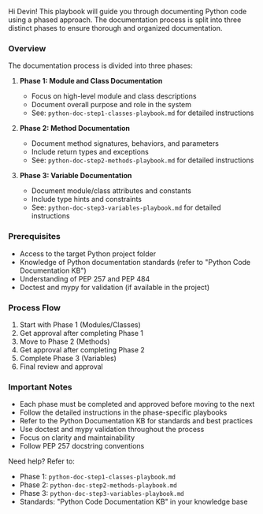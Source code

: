 Hi Devin! This playbook will guide you through documenting Python code using a phased approach. The documentation process is split into three distinct phases to ensure thorough and organized documentation.

### Overview
The documentation process is divided into three phases:

1. **Phase 1: Module and Class Documentation**
   - Focus on high-level module and class descriptions
   - Document overall purpose and role in the system
   - See: `python-doc-step1-classes-playbook.md` for detailed instructions

2. **Phase 2: Method Documentation**
   - Document method signatures, behaviors, and parameters
   - Include return types and exceptions
   - See: `python-doc-step2-methods-playbook.md` for detailed instructions

3. **Phase 3: Variable Documentation**
   - Document module/class attributes and constants
   - Include type hints and constraints
   - See: `python-doc-step3-variables-playbook.md` for detailed instructions

### Prerequisites
- Access to the target Python project folder
- Knowledge of Python documentation standards (refer to "Python Code Documentation KB")
- Understanding of PEP 257 and PEP 484
- Doctest and mypy for validation (if available in the project)

### Process Flow
1. Start with Phase 1 (Modules/Classes)
2. Get approval after completing Phase 1
3. Move to Phase 2 (Methods)
4. Get approval after completing Phase 2
5. Complete Phase 3 (Variables)
6. Final review and approval

### Important Notes
- Each phase must be completed and approved before moving to the next
- Follow the detailed instructions in the phase-specific playbooks
- Refer to the Python Documentation KB for standards and best practices
- Use doctest and mypy validation throughout the process
- Focus on clarity and maintainability
- Follow PEP 257 docstring conventions

Need help? Refer to:
- Phase 1: `python-doc-step1-classes-playbook.md`
- Phase 2: `python-doc-step2-methods-playbook.md`
- Phase 3: `python-doc-step3-variables-playbook.md`
- Standards: "Python Code Documentation KB" in your knowledge base
